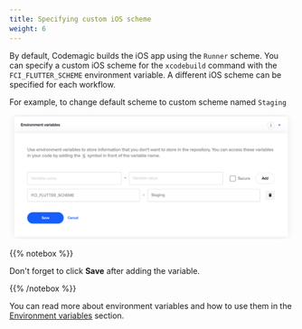 ```yaml
---
title: Specifying custom iOS scheme
weight: 6
---
```


By default, Codemagic builds the iOS app using the `Runner` scheme. You can specify a custom iOS scheme for the `xcodebuild` command with the `FCI_FLUTTER_SCHEME` environment variable. A different iOS scheme can be specified for each workflow.

For example, to change default scheme to custom scheme named `Staging`

![](../uploads/custom_ios_scheme.png)

{{% notebox %}}

Don't forget to click **Save** after adding the variable.

{{% /notebox %}}

You can read more about environment variables and how to use them in the [Environment variables](https://docs.codemagic.io/building/environment-variables/) section.
